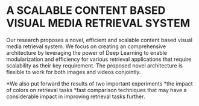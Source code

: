 A SCALABLE CONTENT BASED VISUAL MEDIA RETRIEVAL SYSTEM
========================================================

Our research proposes a novel, efficient and scalable content based visual media retrieval system. We focus on creating an comprehensive architecture by leveraging the power of Deep Learning to enable modularization and efficiency for various retrieval applications that require scalability as their key requirement. 
The proposed novel architecture is flexible to work for both images and videos conjointly. 

*We also put forward the results of two important experiments
   *the impact of colors on retrieval tasks
   *fast comparison techniques that may have a considerable impact in improving retrieval tasks further.
